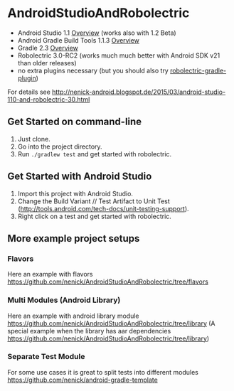 # AndroidStudioAndRobolectric

- Android Studio 1.1 [Overview](http://tools.android.com/recent) (works also with 1.2 Beta)
- Android Gradle Build Tools 1.1.3 [Overview](https://developer.android.com/tools/revisions/gradle-plugin.html)
- Gradle 2.3 [Overview](http://gradle.org/docs/current/release-notes)
- Robolectric 3.0-RC2 (works much much better with Android SDK v21 than older releases)
- no extra plugins necessary (but you should also try [robolectric-gradle-plugin](https://github.com/robolectric/robolectric-gradle-plugin))

For details see http://nenick-android.blogspot.de/2015/03/android-studio-110-and-robolectric-30.html

## Get Started on command-line
1. Just clone.
2. Go into the project directory.
2. Run `./gradlew test` and get started with robolectric.

## Get Started with Android Studio
1. Import this project with Android Studio.
2. Change the Build Variant // Test Artifact to Unit Test (http://tools.android.com/tech-docs/unit-testing-support).
3. Right click on a test and get started with robolectric.

## More example project setups

### Flavors
Here an example with flavors https://github.com/nenick/AndroidStudioAndRobolectric/tree/flavors

### Multi Modules (Android Library)
Here an example with android library module https://github.com/nenick/AndroidStudioAndRobolectric/tree/library (A special example when the library has aar dependencies https://github.com/nenick/AndroidStudioAndRobolectric/tree/library)

### Separate Test Module
For some use cases it is great to split tests into different modules https://github.com/nenick/android-gradle-template
